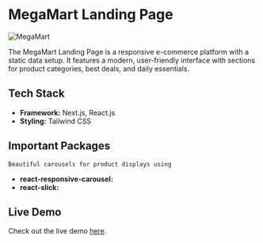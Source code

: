 # MegaMart Landing Page

![MegaMart](https://akash05-portfolio.netlify.app/_next/image?url=%2F_next%2Fstatic%2Fmedia%2Fmegamart.071fac32.png&w=2048&q=75)


The MegaMart Landing Page is a responsive e-commerce platform with a static data setup. It features a modern, user-friendly interface with sections for product categories, best deals, and daily essentials.

## Tech Stack

- **Framework:** Next.js, React.js
- **Styling:** Tailwind CSS

## Important Packages

    Beautiful carousels for product displays using 
- **react-responsive-carousel:** 
- **react-slick:** 

## Live Demo

Check out the live demo [here](https://megamart-landing-page.netlify.app/).
